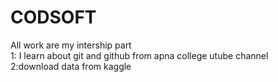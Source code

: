 # CODSOFT 
All work are my intership part
<br>
1: I learn about git and github from apna college utube channel
<br>
2:download data from kaggle
